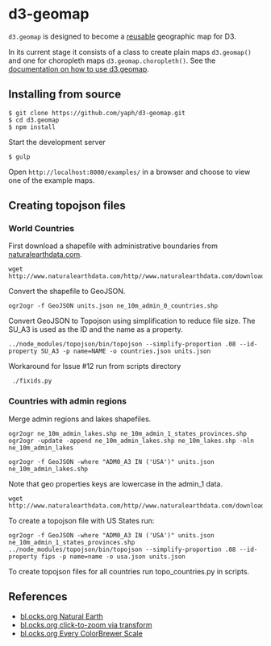# d3-geomap

`d3.geomap` is designed to become a
[reusable](http://bost.ocks.org/mike/chart/) geographic map for D3.

In its current stage it consists of a class to create plain maps `d3.geomap()`
and one for choropleth maps `d3.geomap.choropleth()`. See the [documentation on how to use d3.geomap](http://d3-geomap.github.io/).

## Installing from source

    $ git clone https://github.com/yaph/d3-geomap.git
    $ cd d3.geomap
    $ npm install

Start the development server

    $ gulp

Open `http://localhost:8000/examples/` in a browser and choose to view one of
the example maps.

## Creating topojson files

### World Countries

First download a shapefile with administrative boundaries from [naturalearthdata.com](http//www.naturalearthdata.com/).

    wget http://www.naturalearthdata.com/http//www.naturalearthdata.com/download/10m/cultural/ne_10m_admin_0_countries.zip

Convert the shapefile to GeoJSON.

    ogr2ogr -f GeoJSON units.json ne_10m_admin_0_countries.shp

Convert GeoJSON to Topojson using simplification to reduce file size. The SU_A3 is used as the ID and the name as a property.

    ../node_modules/topojson/bin/topojson --simplify-proportion .08 --id-property SU_A3 -p name=NAME -o countries.json units.json

Workaround for Issue #12 run from scripts directory

     ./fixids.py

### Countries with admin regions

Merge admin regions and lakes shapefiles.

    ogr2ogr ne_10m_admin_lakes.shp ne_10m_admin_1_states_provinces.shp
    ogr2ogr -update -append ne_10m_admin_lakes.shp ne_10m_lakes.shp -nln ne_10m_admin_lakes

    ogr2ogr -f GeoJSON -where "ADM0_A3 IN ('USA')" units.json ne_10m_admin_lakes.shp



Note that geo properties keys are lowercase in the admin_1 data.

    wget http://www.naturalearthdata.com/http//www.naturalearthdata.com/download/10m/cultural/ne_10m_admin_1_states_provinces.zip

To create a topojson file with US States run:

    ogr2ogr -f GeoJSON -where "ADM0_A3 IN ('USA')" units.json ne_10m_admin_1_states_provinces.shp
    ../node_modules/topojson/bin/topojson --simplify-proportion .08 --id-property fips -p name=name -o usa.json units.json

To create topojson files for all countries run topo_countries.py in scripts.

## References

* [bl.ocks.org Natural Earth](http://bl.ocks.org/mbostock/4479477)
* [bl.ocks.org click-to-zoom via transform](http://bl.ocks.org/mbostock/2206590)
* [bl.ocks.org Every ColorBrewer Scale](http://bl.ocks.org/mbostock/5577023)
